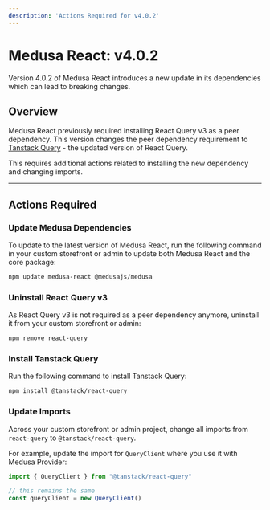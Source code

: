 ```yaml
---
description: 'Actions Required for v4.0.2'
---
```


<!-- vale docs.HeadingColons = NO -->

# Medusa React: v4.0.2

<!-- vale docs.HeadingColons = YES -->

Version 4.0.2 of Medusa React introduces a new update in its dependencies which can lead to breaking changes.

## Overview

Medusa React previously required installing React Query v3 as a peer dependency. This version changes the peer dependency requirement to [Tanstack Query](https://tanstack.com/query/latest/docs/react/overview) - the updated version of React Query.

This requires additional actions related to installing the new dependency and changing imports.

---

## Actions Required

### Update Medusa Dependencies

To update to the latest version of Medusa React, run the following command in your custom storefront or admin to update both Medusa React and the core package:

```bash
npm update medusa-react @medusajs/medusa
```

### Uninstall React Query v3

As React Query v3 is not required as a peer dependency anymore, uninstall it from your custom storefront or admin:

```bash npm2yarn
npm remove react-query
```

### Install Tanstack Query

Run the following command to install Tanstack Query:

```bash npm2yarn
npm install @tanstack/react-query
```

### Update Imports

Across your custom storefront or admin project, change all imports from `react-query` to `@tanstack/react-query`.

For example, update the import for `QueryClient` where you use it with Medusa Provider:

```ts
import { QueryClient } from "@tanstack/react-query"

// this remains the same
const queryClient = new QueryClient()
```
